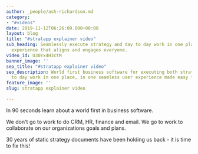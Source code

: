 ```yaml
---
author: _people/ash-richardson.md
category:
- "#videos"
date: 2019-11-12T06:26:09.000+00:00
layout: blog
title: "#stratapp explainer video"
sub_heading: Seamlessly execute strategy and day to day work in one place.  A collaborative
  experience that aligns and engages everyone.
video_id: U30Yx4H3ctM
banner_image: ''
seo_title: "#stratapp explainer video"
seo_description: World first business software for executing both strategy and day
  to day work in one place, in one seamless user experience made easy for every employee.
feature_image: ''
slug: stratapp explainer video

---
```

In 90 seconds learn about a world first in business software.

We don't go to work to do CRM, HR, finance and email.  We go to work to collaborate on our organizations goals and plans.

30 years of static strategy documents have been holding us back - it is time to fix this!